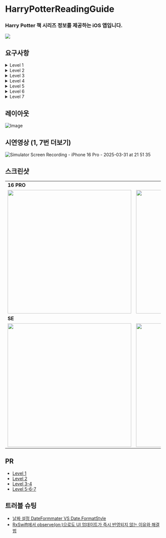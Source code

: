 # HarryPotterReadingGuide
### Harry Potter 책 시리즈 정보를 제공하는 iOS 앱입니다. 
<img src = "https://teamsparta.notion.site/image/attachment%3A12af12eb-c9c2-4b91-b090-33faa38486cd%3A%E1%84%80%E1%85%AA%E1%84%8C%E1%85%A6_%E1%84%8A%E1%85%A5%E1%86%B7%E1%84%82%E1%85%A6%E1%84%8B%E1%85%B5%E1%86%AF_%E1%84%86%E1%85%A1%E1%84%89%E1%85%B3%E1%84%90%E1%85%A5_%E1%84%8B%E1%85%A2%E1%86%B8_%E1%84%80%E1%85%A2%E1%84%87%E1%85%A1%E1%86%AF_%E1%84%8B%E1%85%B5%E1%86%B8%E1%84%86%E1%85%AE%E1%86%AB.png?table=block&id=1bf2dc3e-f514-818b-ab58-f7d0e4195ccc&spaceId=83c75a39-3aba-4ba4-a792-7aefe4b07895&width=1420&userId=&cache=v2">

## 요구사항
<details>
<summary>Level 1</summary>
<div markdown="1">

### Level 1
<table>
  <tr>
    <td>
      <img src="https://teamsparta.notion.site/image/attachment%3A15d239ce-420c-491a-b230-f40499478da6%3Alevel_1.png?table=block&id=1bf2dc3e-f514-811a-a741-e87eb5585c83&spaceId=83c75a39-3aba-4ba4-a792-7aefe4b07895&width=400&userId=&cache=v2" width="200">
    </td>
    <td>
    <aside>
🧑🏻‍💻 `UILabel` 을 사용해서 책 제목을 표시하는 UILabel을 구현합니다.

- `data.json` 파일에 있는 데이터 가져오기
    - json 파일에 있는 데이터를 가져오기 위한 로직은 `DataService.swift`파일을 참고하여 구현합니다.
        
        [DataService.swift](attachment:81ed4e32-f601-42b1-8c07-072ad43ee9ad:DataService.swift)
        
- `data.json`에 있는 시리즈 전권에 대한 데이터 중 한 권 데이터를 UI에 표시합니다.
- 전체 시리즈(총 7권) 중에 한 권의 데이터를 UI로 표시합니다.
예를 들어 1권(시리즈 첫번째)인 경우 `1`, 
3권(시리즈 세번째)인 경우 `3`을 표시합니다. 
과제의 요구사항은 1권(시리즈 첫번째)를 예시로 작성했습니다.

---

- Json 데이터에서 해리포터 시리즈 첫번째 제목인 `Harry Potter and the Philosopher’s Stone` 을 표시합니다.
- 책 제목 밑에 시리즈 순서를 표시합니다.
    - 이후 도전 구현으로 해리포터 시리즈 7권의 책에 대해서 모두 확인할 수 있도록 구현합니다.
    - 지금 필수 구현에서는 하나의 숫자만 표시합니다.
- 책 제목 속성
    - 텍스트 가운데 정렬
    - Font = 시스템 볼드체, 사이즈 24
- 시리즈 순서 속성
    - 가운데 정렬
    - Font = 사이즈 16
    - `cornerRadius` 이용해 원형으로 표시
    - `backgroundColor` = `.systemBlue`
- **AutoLayout**
    - superView와 safeArea를 고려하여 제약 조건을 설정합니다.
    - 책 제목
        - `leading`, `trailing` = superView 로 부터 20 떨어지도록 세팅
        - `top` = safeArea 로 부터 10씩 떨어지도록 세팅
    - 시리즈 순서
        - `leading`, `trailing` = superView 로 부터 20 이상 떨어지도록 세팅
        - `top` = 책 제목으로부터 16 떨어지도록 세팅
</aside>
    </td>
  </tr>
</table>
</div>
</details>

<details>
<summary>Level 2</summary>
<div markdown="1">

### Level 2
<table>
  <tr>
    <td>
      <img src="https://teamsparta.notion.site/image/attachment%3Add0e67ae-0f0d-423f-a8c8-41fe778ef992%3Alevel2.png?table=block&id=1bf2dc3e-f514-8197-a37d-e2e75687759b&spaceId=83c75a39-3aba-4ba4-a792-7aefe4b07895&width=400&userId=&cache=v2" width="200">
    </td>
    <td>
<aside>
🧑🏻‍💻 책 정보 영역을`UIStackView` 를 최대한 사용해 이미지와 텍스트를 왼쪽과 같이 구성해보세요.

- ‘책 정보 영역’은 이 영역을 의미합니다.
    
    ![Screenshot 2025-03-21 at 7.12.41 PM.png](attachment:691bec27-0e07-44a4-8368-535c7498367c:Screenshot_2025-03-21_at_7.12.41_PM.png)
    
- `DataService.loadBooks()`를 통해 Json 데이터를 가지고 오기 실패한 경우 Alert 창으로 에러의 원인을 사용자에게 알립니다.
- **책 표지 이미지 속성**
    - `width` = 100
    - height : width 비율은 `1:1.5`
    - `contentMode`는 어떤걸로 하면 좋을지 고민해보세요.
- **책 제목 속성**
    - Font = 시스템 볼드체, 사이즈 20, 색상 black
- **저자 속성**
    - 타이틀(*Author*) 속성
        - Font = 시스템 볼드체, 사이즈 16, 색상 black
    - 저자(*J. K. Rowling*) 속성
        - Font = 사이즈 18, 색상 darkGray
- **출간일 속성**
    - 타이틀(*Released*) 속성
        - Font = 시스템 볼드체, 사이즈 14, 색상 black
    - 출간일(*June 26, 1997*) 속성
        - Font = 사이즈 14, 색상 gray
    - `1998-07-02` 형태로 되어있는 Json 데이터를 변형하여 `June 26, 1997` 형태로 표시
- **페이지 속성**
    - 타이틀(*Pages*) 속성
        - Font = 시스템 볼드체, 사이즈 14, 색상 black
    - 페이지 수(*223*) 속성
        - Font = 사이즈 14, 색상 gray
- **저자, 출간일, 페이지 수 속성**
    - 타이틀(*Author*)과 저자(*J. K. Rowling*) 사이 간격 8
    - 타이틀(*Released*)과 출간일(*June 26, 1997*) 사이 간격 8
    - 타이틀(*Pages*)과 페이지 수(*223*) 사이 간격 8
- **AutoLayout**
    - `leading`, `trailing` = safeArea에서 5만큼씩 떨어지도록 세팅
    - 책 정보 영역이 시리즈 순서 영역 하단에 위치
        - ‘시리즈 순서’는 이 view를 의미합니다.
            
            ![Screenshot 2025-03-21 at 7.12.35 PM.png](attachment:1a4be9e9-2885-4ab6-8695-755b5e2dc2eb:Screenshot_2025-03-21_at_7.12.35_PM.png)
            
    - 이 외의 다른 부분은 자유롭게 구현합니다.
</aside>
    </td>
  </tr>
</table>
</div>
</details>

<details>
<summary>Level 3</summary>
<div markdown="1">

### Level 3
<table>
  <tr>
    <td>
      <img src="https://teamsparta.notion.site/image/attachment%3Af885b487-d75f-4ea0-ac6d-cb8e3cc12f2d%3Alevel3.png?table=block&id=1bf2dc3e-f514-81e4-860e-df40c204fc7a&spaceId=83c75a39-3aba-4ba4-a792-7aefe4b07895&width=400&userId=&cache=v2" width="200">
    </td>
    <td>
<aside>
🧑🏻‍💻 `UIStackView` 와 `UILabel`을 사용해서 Dedication과 Summary 를 왼쪽과 같이 구성해보세요.

- Dedication과 Summary 영역은 이 부분을 의미합니다.
    
    ![Screenshot 2025-03-21 at 7.12.46 PM.png](attachment:558bcd66-5e2e-4835-8396-7ac76d5dfed2:Screenshot_2025-03-21_at_7.12.46_PM.png)
    
- **Dedication 속성**
    - 타이틀(*Dedication*) 속성
        - Font = 시스템 볼드체, 사이즈 18, 색상 black
    - 헌정사 내용 속성
        - Font = 사이즈 14, 색상 darkGray
- **Summary 속성**
    - 타이틀(*Summary*) 속성
        - Font = 시스템 볼드체, 사이즈 18, 색상 black
    - 요약 속성
        - Font = 사이즈 14, 색상 darkGray
- **Autolayout**
    - Dedication 영역
        - `top` = 책 정보 영역과 24 떨어져 있도록 세팅
        - `leading`, `trailing` = superView와 20씩 떨어지도록 세팅
        - 타이틀(*Dedication*)과 헌정사(*내용*) 사이 간격 8
    - Summary 영역
        - `top` = Dedication 영역과 24만큼 떨어져 있도록 세팅
        - `leading`, `trailing` = superView와 20씩 떨어지도록 세팅
        - 타이틀(*Summary*)과 요약(*내용*) 사이 간격 8
</aside>
    </td>
  </tr>
</table>
</div>
</details>

<details>
<summary>Level 4</summary>
<div markdown="1">

### Level 4
<table>
  <tr>
    <td>
      <img src="https://teamsparta.notion.site/image/attachment%3A42cdb968-fcb1-4f3c-ab1d-ab7fb37e4942%3Alevel4.png?table=block&id=1bf2dc3e-f514-8148-8f92-d5103c88f0f3&spaceId=83c75a39-3aba-4ba4-a792-7aefe4b07895&width=400&userId=&cache=v2" width="200">
    </td>
    <td>
<aside>
🧑🏻‍💻 `UIScrollView` 를 추가하여 스크롤할 수 있도록 구현한 후 목차(Chapters)를 왼쪽과 같이 구성해보세요.

- **스크롤 속성**
    - 책 제목과 시리즈 순서는 화면 상단에 고정
        - ‘책 제목과 시리즈 순서’는 이 부분을 의미합니다.
            
            ![Screenshot 2025-03-21 at 7.18.49 PM.png](attachment:140dd8be-3874-459f-85e7-ece2a9395745:Screenshot_2025-03-21_at_7.18.49_PM.png)
            
    - 책 정보(책 표지, 책 제목, 저자, 출간일, 페이지수) 영역부터 목차(Chapters)까지 스크롤 가능하도록 구현
    - 스크롤 바가 보이지 않도록 구현
- 목차 속성
    - `UIScrollView` 안에 `UIStackView`를 추가하고 해당 `UIStackView`안에`UILabel` 추가하여 구현
        - 전체적인 포함 관계:
        `UIScrollView` 안에 `UIStackView` 안에 `UILabel`들어 있는 구조
    - 각 챕터 사이 간격은 8
    - 타이틀(*Chapters*) 속성
        - Font = 시스템 볼드체, 사이즈 18, 색상 black
    - 목차 속성
        - Font = 사이즈 14, 색상 darkGray
- **Autolayout**
    - 목차 영역의 `top` = Summary 영역과 24만큼 떨어져 있도록 세팅
    - `leading`, `trailing` = superView와 20씩 떨어지도록 세팅
    - 타이틀(*Chapters*)과 첫번째 챕터 사이 간격 8
</aside>
    </td>
  </tr>
</table>
</div>
</details>

<details>
<summary>Level 5</summary>
<div markdown="1">

### Level 5
<table>
  <tr>
    <td>
<video width="400" height="800" controls>
  <source src="https://file.notion.so/f/f/83c75a39-3aba-4ba4-a792-7aefe4b07895/579d2d1f-fa4d-4718-b121-b6f9f17aff4e/level5.mp4?table=block&id=1bf2dc3e-f514-81c3-bcbc-c225fae0ab11&spaceId=83c75a39-3aba-4ba4-a792-7aefe4b07895&expirationTimestamp=1743667200000&signature=gJcbqiw6KzYdT0XmXK946QpKJ66PYVFq5yLeewMoJKA&downloadName=level5.mp4" type="video/mp4">
</video>
    </td>
    <td>
<aside>
🧑🏻‍💻 Summary 접기/더보기 기능을 구현해보세요.

- 글자수가 450자 이상인 경우 `…` 말줄임표 표시 및 `더보기` 버튼 표시
    - 참고로, 2권(시리즈 두번째)의 요약 내용은 글자수가 450자 미만이므로 더보기 버튼이 표시되지 않아야 합니다.
- `더보기` 버튼을 누르면 요약 텍스트 전체가 표시되고 `더보기` 버튼은 `접기` 버튼으로 변경
- 더보기/접기 상태를 저장해 앱을 종료했다가 다시 실행했을 때에도 마지막 상태를 기억하여 표시
    - `더보기` 버튼을 눌러 Summary를 펼친 상태로 앱을 종료했다면, 앱을 다시 실행했을 때 펼쳐진 상태로 표시되어 있습니다.
    반대로 `접기`버튼을 눌러 접은 상태로 종료했다면 앱 종료 후 다시 실행했을 때 접은 상태로 표시되어 있습니다.
</aside>
    </td>
  </tr>
</table>
</div>
</details>

<details>
<summary>Level 6</summary>
<div markdown="1">

### Level 6
<table>
  <tr>
    <td>
        <video width="400" height="800" controls>
  <source src="https://file.notion.so/f/f/83c75a39-3aba-4ba4-a792-7aefe4b07895/f3f66cef-4ebd-405a-a567-eea10020705e/level6.mp4?table=block&id=1bf2dc3e-f514-81be-9bef-c350fc0a84bf&spaceId=83c75a39-3aba-4ba4-a792-7aefe4b07895&expirationTimestamp=1743667200000&signature=R30dS1TC1w7bmNec1T5Kxb3E5X3VAzKOSJRYlqyEA3k&downloadName=level6.mp4" type="video/mp4">
</video>
    </td>
    <td>
<aside>
🧑🏻‍💻 시리즈 전체(7권) 순서 중 원하는 권수의 책 정보를 볼 수 있도록 왼쪽과 같이 구현해보세요.

- 전체 데이터는 `data.json`에 있으며 시리즈 순서대로 데이터가 제공됩니다.
- 시리즈 순서 버튼을 누르면 아래 부분의 데이터가 업데이트 되어야 합니다.
    - 화면 상단에 있는 책 제목도 함께 변경
        
        ![Screenshot 2025-03-21 at 8.41.44 PM.png](attachment:3c7f222c-2f07-44f2-aeba-97853ffc06d7:Screenshot_2025-03-21_at_8.41.44_PM.png)
        
    - 책 정보 영역: 책표지 이미지, 책제목, 저자, 출간일, 페이지수
        
        ![Screenshot 2025-03-21 at 8.41.49 PM.png](attachment:f805839e-dee4-468c-bff5-73ec3c7c5a10:Screenshot_2025-03-21_at_8.41.49_PM.png)
        
    - 헌정사(Dedication)
        
        ![Screenshot 2025-03-21 at 8.41.53 PM.png](attachment:53c8c0ab-98ac-425e-94c3-d52d74b5614f:Screenshot_2025-03-21_at_8.41.53_PM.png)
        
    - 요약(Summary)
        
        ![Screenshot 2025-03-21 at 8.41.58 PM.png](attachment:0c26ee9a-44e4-4801-a199-640e3ee75a11:Screenshot_2025-03-21_at_8.41.58_PM.png)
        
    - 목차(Chapters)
        
        ![Screenshot 2025-03-21 at 9.25.35 PM.png](attachment:21cedaa9-3bc1-4d64-b619-bbc896ba0faa:Screenshot_2025-03-21_at_9.25.35_PM.png)
        
- level 5에서 시리즈 권별로 더보기/접기 상태를 저장하는 기능을 잘 구현했다면, 각 시리즈 권별 마지막 더보기/접기 상태를 기억하고 있어야 합니다.
    - ‘시리즈 순서’는 이 view를 의미합니다.
</aside>
    </td>
  </tr>
</table>
</div>
</details>

<details>
<summary>Level 7</summary>
<div markdown="1">

### Level 7
<table>
  <tr>
    <td>
    <video width="400" height="800" controls>
  <source src="https://file.notion.so/f/f/83c75a39-3aba-4ba4-a792-7aefe4b07895/647bbfa9-143e-4d55-8024-b9697e64af9e/level7.mp4?table=block&id=1bf2dc3e-f514-819f-9718-c16adc912b1c&spaceId=83c75a39-3aba-4ba4-a792-7aefe4b07895&expirationTimestamp=1743667200000&signature=egUYKbdWFm6CbMF_O3B-qF-y1lrrWd3rqHNMi2L72Uw&downloadName=level7.mp4" type="video/mp4">
</video>
    </td>
    <td>
<aside>
🧑🏻‍💻 iOS 16.0과 호환 가능한 iPhone 모델(SE 2세대, 16 Pro Max 등)의 다양한 디바이스 지원과 Portrait 모드/ Landscape 모드를 대응하여 왼쪽과 같이 구현해보세요.

- iOS 16.0 호환 모델 확인: [https://support.apple.com/ko-kr/guide/iphone/iphe3fa5df43/16.0/ios/16.0](https://support.apple.com/ko-kr/guide/iphone/iphe3fa5df43/18.0/ios/18.0)
- iOS 16 이상 모든 버전을 지원할 수 있도록 구현
- Portrait 모드와 Landscape 모드 대응
- 콘텐츠가 노치나 다이나믹 아일랜드 영역에 가려지지 않도록 구현해보세요.
- Autolayout이 제대로 구현되어있지 않다면 콘솔창에 Autolayout 관련 경고 메시지가 출력됩니다. 디바이스 방향을 바꾸더라도 (Portrait 모드 ↔ Landscape 모드) 콘솔창에 Autolayout 관련 경고 메시지가 뜨지 않도록 구현해보세요.
</aside>
    </td>
  </tr>
</table>
</div>
</details>

## 레이아웃
![Image](https://github.com/user-attachments/assets/e098bd08-53df-48a0-b53e-7955e13f5ca6) 

## 시연영상 (1, 7번 더보기)
![Simulator Screen Recording - iPhone 16 Pro - 2025-03-31 at 21 51 35](https://github.com/user-attachments/assets/a092627a-d29b-4b0e-94c9-7b9fb9cc175c)

## 스크린샷
<table>
  <tr>
    <td colspan="2" style="text-align: leading; font-weight: bold;">
    16 PRO
    </td>
  </tr>
    <tr>
    <td style="text-align: center;"><img src="https://github.com/user-attachments/assets/5ae301af-0abf-4c06-ae4d-d1e58aa83683" width="400"/></td>
    <td style="text-align: center;"><img src="https://github.com/user-attachments/assets/43a5591e-2b45-4306-a297-efbeb94f4514" width="400"/></td>
  </tr>

  <tr>
    <td colspan="2" style="text-align: leading; font-weight: bold;">
    SE
    </td>
  </tr>
    <tr>
    <td style="text-align: center;"><img src="https://github.com/user-attachments/assets/d5f27090-3962-4946-a40d-2e0a4d1e0f0d" width="400"/></td>
    <td style="text-align: center;"><img src="https://github.com/user-attachments/assets/66407f31-7555-4715-8599-e3798bd83e04" width="400"/></td>
  </tr>
</table>

## PR 
- [Level 1](https://github.com/nbcamp-prplz/HarryPotterBooks/pull/5)
- [Level 2](https://github.com/nbcamp-prplz/HarryPotterBooks/pull/8)
- [Level 3-4](https://github.com/nbcamp-prplz/HarryPotterBooks/pull/15)
- [Level 5-6-7](https://github.com/nbcamp-prplz/HarryPotterBooks/pull/19)


## 트러블 슈팅
- [날짜 설정 DateFormmater VS Date.FormatStyle](https://soo-hyn.tistory.com/143)
- [RxSwift에서 observe(on:)으로도 UI 업데이트가 즉시 반영되지 않는 이유와 해결법](https://soo-hyn.tistory.com/144)